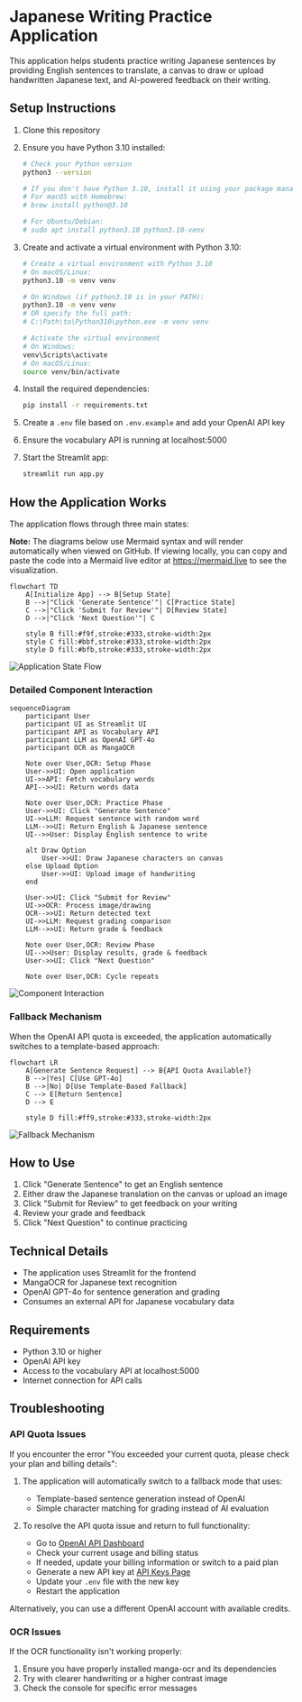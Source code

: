 # Japanese Writing Practice Application

This application helps students practice writing Japanese sentences by providing English sentences to translate, a canvas to draw or upload handwritten Japanese text, and AI-powered feedback on their writing.

## Setup Instructions

1. Clone this repository
2. Ensure you have Python 3.10 installed:
   ```bash
   # Check your Python version
   python3 --version
   
   # If you don't have Python 3.10, install it using your package manager
   # For macOS with Homebrew:
   # brew install python@3.10
   
   # For Ubuntu/Debian:
   # sudo apt install python3.10 python3.10-venv
   ```
   
3. Create and activate a virtual environment with Python 3.10:
   ```bash
   # Create a virtual environment with Python 3.10
   # On macOS/Linux:
   python3.10 -m venv venv
   
   # On Windows (if python3.10 is in your PATH):
   python3.10 -m venv venv
   # OR specify the full path:
   # C:\Path\to\Python310\python.exe -m venv venv
   
   # Activate the virtual environment
   # On Windows:
   venv\Scripts\activate
   # On macOS/Linux:
   source venv/bin/activate
   ```
   
4. Install the required dependencies:
   ```bash
   pip install -r requirements.txt
   ```

5. Create a `.env` file based on `.env.example` and add your OpenAI API key
6. Ensure the vocabulary API is running at localhost:5000
7. Start the Streamlit app:
   ```bash
   streamlit run app.py
   ```

## How the Application Works

The application flows through three main states:

**Note:** The diagrams below use Mermaid syntax and will render automatically when viewed on GitHub. If viewing locally, you can copy and paste the code into a Mermaid live editor at https://mermaid.live to see the visualization.

```mermaid
flowchart TD
    A[Initialize App] --> B[Setup State]
    B -->|"Click 'Generate Sentence'"| C[Practice State]
    C -->|"Click 'Submit for Review'"| D[Review State]
    D -->|"Click 'Next Question'"| C
    
    style B fill:#f9f,stroke:#333,stroke-width:2px
    style C fill:#bbf,stroke:#333,stroke-width:2px
    style D fill:#bfb,stroke:#333,stroke-width:2px
```

![Application State Flow](https://mermaid.ink/img/pako:eNpVkMFuwjAMhl_F8nFK0Y5DOmCitEKVdpq0w46-RKlFk5ZmURXK3q9hSKvw-f_t37IdVE4ELFwu-JNvPLYDPeS6yXx6-OhHjLOIWYUkQxyR3YCxd1yGVpI_MqMj0Ujjwpczg6vkZrMJ2957Yn-Llu0QjDrfETc-RAi-pgrQ_q3biUEfmB6M9CGarswRapwWKkVHsa5H2bdMwGIoKjdrBxJme7Q-8CstdbXRVKpZe7Rqa7SovvwNmWZdl0VheBXl7miKL-642p9er0_e50FbKJ_mnFmp65gukV8bkXSY5X2gNd_Aw9e6QHFC15u_Wu-r7p0uI2VDMRIb-7_opA6yZwfsgh2wpspSCxpX9gdJZIdY?type=png)

### Detailed Component Interaction

```mermaid
sequenceDiagram
    participant User
    participant UI as Streamlit UI
    participant API as Vocabulary API
    participant LLM as OpenAI GPT-4o
    participant OCR as MangaOCR
    
    Note over User,OCR: Setup Phase
    User->>UI: Open application
    UI->>API: Fetch vocabulary words
    API-->>UI: Return words data
    
    Note over User,OCR: Practice Phase
    User->>UI: Click "Generate Sentence"
    UI->>LLM: Request sentence with random word
    LLM-->>UI: Return English & Japanese sentence
    UI-->>User: Display English sentence to write
    
    alt Draw Option
        User->>UI: Draw Japanese characters on canvas
    else Upload Option
        User->>UI: Upload image of handwriting
    end
    
    User->>UI: Click "Submit for Review"
    UI->>OCR: Process image/drawing
    OCR-->>UI: Return detected text
    UI->>LLM: Request grading comparison
    LLM-->>UI: Return grade & feedback
    
    Note over User,OCR: Review Phase
    UI-->>User: Display results, grade & feedback
    User->>UI: Click "Next Question"
    
    Note over User,OCR: Cycle repeats
```

![Component Interaction](https://mermaid.ink/img/pako:eNqNk89v2jAUx_-VJ56SyviRhKZSVEDraLuqU7Wl7VFVhezkJVhN7MwxoUz7v-8lhJVCq-4U-_v9fO_5OScmCivGSUQkLvlZLQ2dO2Gf5CqT6f7nz8LR9-Oew45CiN0B406XnUBncqme8Jq7jMGRfd8b9X2v3x_4vZHLP3eMsGJt4NQZf-uNPoPpah32weiyJOdYMmQRw8nzRBupsjLB5xXJdcZu5BfnndOj0yNnI_Uq2W3IMAmErk1KI6H1xmhSIYwsJRdWCiM09ImwkKttiiEwYeRJCrMhm5UWlfpt9KpS2-1G14dUyH9UW7I2tulNlt9ppkqjsrXUKjtJVT4ziqodU5wKLCvkchnGkJMEW-7S4WLqGYUfP1sjmIiUoBaXZah-KFyTUE7Cf-pEiSpZJGt-r_MdDu4Ju7rKuvXSlVQ6XZGiW-YbVZoOWZncnhi1S-3gK5qnYG8dtNrgx1TYhYE70hly6dfi1m6KWj5N1AsM3Io3fOd8e7jE2qVGcdNw53SZqPQ1fEjlQ5cswi3i0git94IIl2nM39Nca03kMc4T5Njf3iAhIsXZMs5XP7pZ4PXPrsdNgcvM9vtNzXh-nSFFW0wAMOzXM_G967udAZ1F2Cn-EuR3eHoGOTjD_dEZXPSvr6Df108SPvhJsutNN9495hRCMWHZMyGwW-RzUgZmRtQpeTaYrl9QzUlUPGwrBWEo0cxPiMnETD2jKj6j4NQp3A3nkoRG4juJSAIxHUETaUjeZT-QXBTlnBpcDkj7rXtA0Ubl5kjIZoBBRlrMxv8DbqmDMg?type=png)

### Fallback Mechanism

When the OpenAI API quota is exceeded, the application automatically switches to a template-based approach:

```mermaid
flowchart LR
    A[Generate Sentence Request] --> B{API Quota Available?}
    B -->|Yes| C[Use GPT-4o]
    B -->|No| D[Use Template-Based Fallback]
    C --> E[Return Sentence]
    D --> E
    
    style D fill:#ff9,stroke:#333,stroke-width:2px
```

![Fallback Mechanism](https://mermaid.ink/img/pako:eNpVkD1vwjAQhv-KdTMoCR8ZYKhEUkQVOiF1YDQxl9jCsS3bQUDEf-8FgkA9vXf3vnfnq1EFEbBwueAv3jg6d3TPdZn56_1jO2GcRcwq5BniimwFzF2GnDeS_IAZnYgmGlc-nRhcJbfbTdj13hP7pK_sRmCzDx1x42OE4Gu9Ae3fuh0Z9JHpwUgfoqnkHKHEeaUkmonlcpR9zQQs-rxys3cgYdaidfFXXOrVRpNcr9ujVVOjRfXlb8g067rMM8OrKK9zU3xxw9X-8nJ5inc-aAvlw5yyUuk6pnPk10oknWZ5F2jND3D3tSpQPNP15q_Wxapbpw-RsqEYiY39B9xiB5M?type=png)

## How to Use

1. Click "Generate Sentence" to get an English sentence
2. Either draw the Japanese translation on the canvas or upload an image
3. Click "Submit for Review" to get feedback on your writing
4. Review your grade and feedback
5. Click "Next Question" to continue practicing

## Technical Details

- The application uses Streamlit for the frontend
- MangaOCR for Japanese text recognition
- OpenAI GPT-4o for sentence generation and grading
- Consumes an external API for Japanese vocabulary data

## Requirements

- Python 3.10 or higher
- OpenAI API key
- Access to the vocabulary API at localhost:5000
- Internet connection for API calls

## Troubleshooting

### API Quota Issues

If you encounter the error "You exceeded your current quota, please check your plan and billing details":

1. The application will automatically switch to a fallback mode that uses:
   - Template-based sentence generation instead of OpenAI
   - Simple character matching for grading instead of AI evaluation

2. To resolve the API quota issue and return to full functionality:
   - Go to [OpenAI API Dashboard](https://platform.openai.com/account/usage)
   - Check your current usage and billing status
   - If needed, update your billing information or switch to a paid plan
   - Generate a new API key at [API Keys Page](https://platform.openai.com/account/api-keys)
   - Update your `.env` file with the new key
   - Restart the application

Alternatively, you can use a different OpenAI account with available credits.

### OCR Issues

If the OCR functionality isn't working properly:

1. Ensure you have properly installed manga-ocr and its dependencies
2. Try with clearer handwriting or a higher contrast image
3. Check the console for specific error messages
